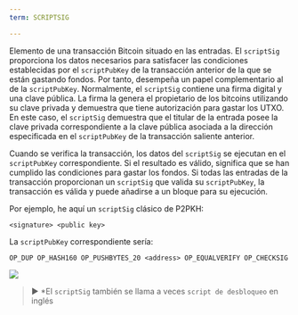 ```yaml
---
term: SCRIPTSIG

---
```

Elemento de una transacción Bitcoin situado en las entradas. El `scriptSig` proporciona los datos necesarios para satisfacer las condiciones establecidas por el `scriptPubKey` de la transacción anterior de la que se están gastando fondos. Por tanto, desempeña un papel complementario al de la `scriptPubKey`. Normalmente, el `scriptSig` contiene una firma digital y una clave pública. La firma la genera el propietario de los bitcoins utilizando su clave privada y demuestra que tiene autorización para gastar los UTXO. En este caso, el `scriptSig` demuestra que el titular de la entrada posee la clave privada correspondiente a la clave pública asociada a la dirección especificada en el `scriptPubKey` de la transacción saliente anterior.

Cuando se verifica la transacción, los datos del `scriptSig` se ejecutan en el `scriptPubKey` correspondiente. Si el resultado es válido, significa que se han cumplido las condiciones para gastar los fondos. Si todas las entradas de la transacción proporcionan un `scriptSig` que valida su `scriptPubKey`, la transacción es válida y puede añadirse a un bloque para su ejecución.

Por ejemplo, he aquí un `scriptSig` clásico de P2PKH:

```text
<signature> <public key>
```

La `scriptPubKey` correspondiente sería:

```text
OP_DUP OP_HASH160 OP_PUSHBYTES_20 <address> OP_EQUALVERIFY OP_CHECKSIG
```

![](../../dictionnaire/assets/35.webp)

> ► *El `scriptSig` también se llama a veces `script de desbloqueo` en inglés